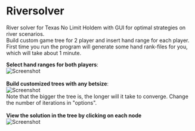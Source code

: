 # Riversolver
River solver for Texas No Limit Holdem with GUI for optimal strategies on river scenarios.
<br>
Build custom game tree for 2 player and insert hand range for each player. First time you run the program will generate some hand rank-files for you, which will take about 1 minute. 
<br>

<b>Select hand ranges for both players</b>:
<br>
<img src="https://github.com/papeta/River-solver/blob/master/shoots/RangeSelect.png" alt="Screenshot"/>
<br>
<br>
<b>Build customized trees with any betsize</b>: 
<br>
<img src="https://github.com/papeta/River-solver/blob/master/shoots/TreeBuild.png" alt="Screenshot"/>
<br>
Note that the bigger the tree is, the longer will it take to converge. Change the number of iterations in "options". 
<br>
<br>
<b>View the solution in the tree by clicking on each node</b>
<br>
<img src="https://github.com/papeta/River-solver/blob/master/shoots/ResultView.png" alt="Screenshot"/>
